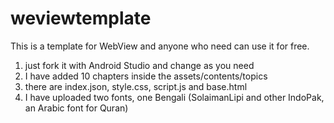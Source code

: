 # weviewtemplate
This is a template for WebView and anyone who need can use it for free.
1. just fork it with Android Studio and change as you need
2. I have added 10 chapters inside the assets/contents/topics
3. there are index.json, style.css, script.js and base.html
4. I have uploaded two fonts, one Bengali (SolaimanLipi and other IndoPak, an Arabic font for Quran)
